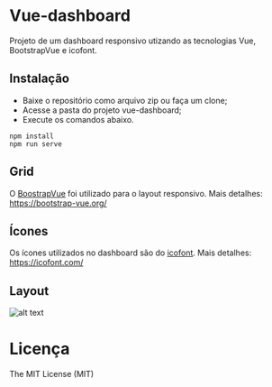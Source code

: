 # Vue-dashboard
Projeto de um dashboard responsivo utizando as tecnologias Vue, BootstrapVue e icofont.

## Instalação
- Baixe o repositório como arquivo zip ou faça um clone;
- Acesse a pasta do projeto vue-dashboard;
- Execute os comandos abaixo.
```
npm install
npm run serve
```
## Grid
O [BoostrapVue](https://bootstrap-vue.org/) foi utilizado para o layout responsivo.
Mais detalhes: https://bootstrap-vue.org/

## Ícones
Os ícones utilizados no dashboard são do [icofont](https://icofont.com/).
Mais detalhes: https://icofont.com/

## Layout

![alt text](https://atividadeon.com.br/static/img/dashboard-vue.png)

# Licença

The MIT License (MIT)

